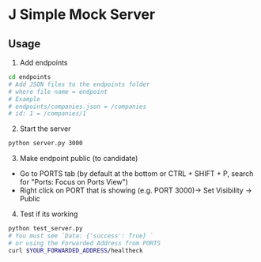 # J Simple Mock Server

## Usage

1. Add endpoints
```bash
cd endpoints
# Add JSON files to the endpoints folder
# where file name = endpoint
# Example
# endpoints/companies.json = /companies
# id: 1 = /companies/1
```

2. Start the server
```bash
python server.py 3000
```

3. Make endpoint public (to candidate)
- Go to PORTS tab (by default at the bottom or CTRL + SHIFT + P, search for "Ports: Focus on Ports View")
- Right click on PORT that is showing (e.g. PORT 3000)-> Set Visibility -> Public

4. Test if its working
```bash
python test_server.py 
# You must see `Data: {'success': True} `
# or using the Forwarded Address from PORTS
curl $YOUR_FORWARDED_ADDRESS/healtheck
```